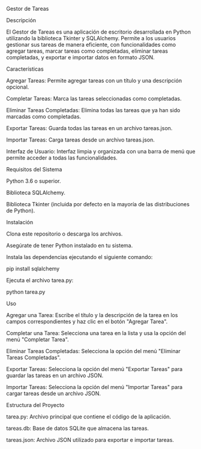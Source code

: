 Gestor de Tareas

Descripción

El Gestor de Tareas es una aplicación de escritorio desarrollada en Python utilizando la biblioteca Tkinter y SQLAlchemy. Permite a los usuarios gestionar sus tareas de manera eficiente, con funcionalidades como agregar tareas, marcar tareas como completadas, eliminar tareas completadas, y exportar e importar datos en formato JSON.

Características

Agregar Tareas: Permite agregar tareas con un título y una descripción opcional.

Completar Tareas: Marca las tareas seleccionadas como completadas.

Eliminar Tareas Completadas: Elimina todas las tareas que ya han sido marcadas como completadas.

Exportar Tareas: Guarda todas las tareas en un archivo tareas.json.

Importar Tareas: Carga tareas desde un archivo tareas.json.

Interfaz de Usuario: Interfaz limpia y organizada con una barra de menú que permite acceder a todas las funcionalidades.

Requisitos del Sistema

Python 3.6 o superior.

Biblioteca SQLAlchemy.

Biblioteca Tkinter (incluida por defecto en la mayoría de las distribuciones de Python).

Instalación

Clona este repositorio o descarga los archivos.

Asegúrate de tener Python instalado en tu sistema.

Instala las dependencias ejecutando el siguiente comando:

pip install sqlalchemy

Ejecuta el archivo tarea.py:

python tarea.py

Uso

Agregar una Tarea: Escribe el título y la descripción de la tarea en los campos correspondientes y haz clic en el botón "Agregar Tarea".

Completar una Tarea: Selecciona una tarea en la lista y usa la opción del menú "Completar Tarea".

Eliminar Tareas Completadas: Selecciona la opción del menú "Eliminar Tareas Completadas".

Exportar Tareas: Selecciona la opción del menú "Exportar Tareas" para guardar las tareas en un archivo JSON.

Importar Tareas: Selecciona la opción del menú "Importar Tareas" para cargar tareas desde un archivo JSON.

Estructura del Proyecto

tarea.py: Archivo principal que contiene el código de la aplicación.

tareas.db: Base de datos SQLite que almacena las tareas.

tareas.json: Archivo JSON utilizado para exportar e importar tareas.
